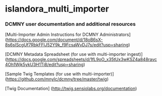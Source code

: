 # islandora_multi_importer

### DCMNY user documentation and additional resources

[Multi-Importer Admin Instructions for DCMNY Administrators] (https://docs.google.com/document/d/18oB6sX-8s6sIScgUf7RbkFFlJ52Y9k_f9FcsaWvDJ7s/edit?usp=sharing)

[DCMNY Metadata Spreadsheet (for use with multi-importer ingest)] (https://docs.google.com/spreadsheets/d/1fL9oO_x35tUx3wKSZ4a848ravc4Oh1Wjk5ykU3H1Ti8/edit?usp=sharing)

[Sample Twig Templates (for use with multi-importer)] (https://github.com/mnylc/dcmny/tree/master/twig)

[Twig Documentation] (http://twig.sensiolabs.org/documentation)
